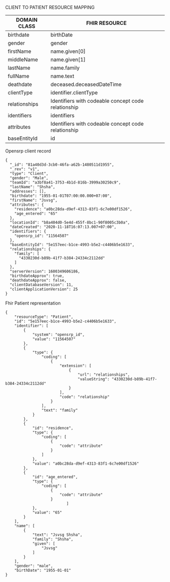 CLIENT TO PATIENT RESOURCE MAPPING

| DOMAIN CLASS  |FHIR RESOURCE  |
|--|--|
| birthdate  |birthDate  |
| gender  |gender  |
| firstName  |name.given[0]  |
| middleName  |name.given[1]  |
| lastName  |name.family  |
| fullName  |name.text  |
| deathdate  |deceased.deceasedDateTime  |
| clientType |identifier.clientType  |
| relationships  |Identifiers with codeable concept code relationship |
| identifiers  |identifiers  |
| attributes  |Identifiers with codeable concept code relationship |
| baseEntityId  |id  |

Opensrp client record
```
{
  "_id": "81a40d3d-3cb0-46fa-a62b-1480511d1955",
  "_rev": "v1",
  "type": "Client",
  "gender": "Male",
  "teamId": "a3bf8a41-3753-4b1d-816b-3999a30250c9",
  "lastName": "Shsha",
  "addresses": [],
  "birthdate": "1955-01-01T07:00:00.000+07:00",
  "firstName": "Jsvsg",
  "attributes": {
    "residence": "a0bc28da-d9ef-4313-83f1-6c7e00df1526",
    "age_entered": "65"
  },
  "locationId": "b8a404d0-5e4d-455f-8bc1-90f8005c3b0a",
  "dateCreated": "2020-11-18T16:07:13.007+07:00",
  "identifiers": {
    "opensrp_id": "11564507"
  },
  "baseEntityId": "5e157eec-b1ce-4993-b5e2-c4406b5e1633",
  "relationships": {
    "family": [
      "4330230d-b89b-41f7-b384-24334c2112dd"
    ]
  },
  "serverVersion": 1600349606186,
  "birthdateApprox": true,
  "deathdateApprox": false,
  "clientDatabaseVersion": 11,
  "clientApplicationVersion": 25
}
```

Fhir Patient representation

```
{
    "resourceType": "Patient",
    "id": "5e157eec-b1ce-4993-b5e2-c4406b5e1633",
    "identifier": [
        {
            "system": "opensrp_id",
            "value": "11564507"
        },
        {
            "type": {
                "coding": [
                    {
                        "extension": [
                            {
                                "url": "relationships",
                                "valueString": "4330230d-b89b-41f7-b384-24334c2112dd"
                            }
                        ],
                        "code": "relationship"
                    }
                ],
                "text": "family"
            }
        },
        {
            "id": "residence",
            "type": {
                "coding": [
                    {
                        "code": "attribute"
                    }
                ]
            },
            "value": "a0bc28da-d9ef-4313-83f1-6c7e00df1526"
        },
        {
            "id": "age_entered",
            "type": {
                "coding": [
                    {
                        "code": "attribute"
                    }
                           ]
            },
            "value": "65"
        }
    ],
    "name": [
        {
            "text": "Jsvsg Shsha",
            "family": "Shsha",
            "given": [
                "Jsvsg"
            ]
        }
    ],
    "gender": "male",
    "birthDate": "1955-01-01"
}


```


